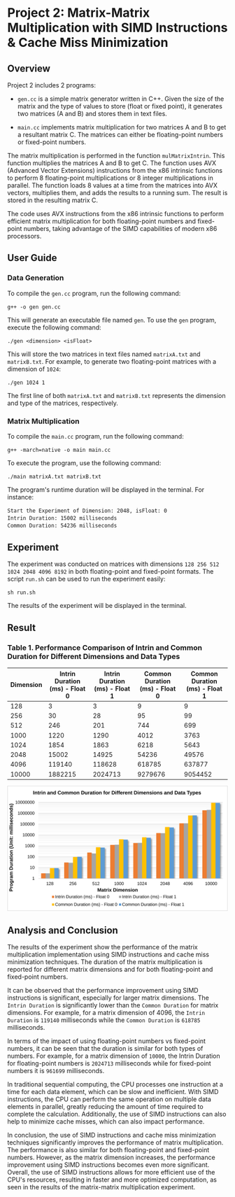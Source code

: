 # Project 2: Matrix-Matrix Multiplication with SIMD Instructions & Cache Miss Minimization

## Overview

Project 2 includes 2 programs:
* `gen.cc` is a simple matrix generator written in C++. Given the size of the matrix and the type of values to store (float or fixed point), it generates two matrices (A and B) and stores them in text files.

* `main.cc` implements matrix multiplication for two matrices A and B to get a resultant matrix C. The matrices can either be floating-point numbers or fixed-point numbers.

The matrix multiplication is performed in the function `mulMatrixIntrin`. This function multiplies the matrices A and B to get C. The function uses AVX (Advanced Vector Extensions) instructions from the x86 intrinsic functions to perform 8 floating-point multiplications or 8 integer multiplications in parallel. The function loads 8 values at a time from the matrices into AVX vectors, multiplies them, and adds the results to a running sum. The result is stored in the resulting matrix C.

The code uses AVX instructions from the x86 intrinsic functions to perform efficient matrix multiplication for both floating-point numbers and fixed-point numbers, taking advantage of the SIMD capabilities of modern x86 processors.

## User Guide

### Data Generation
To compile the `gen.cc` program, run the following command:
```
g++ -o gen gen.cc
```
This will generate an executable file named `gen`. To use the `gen` program, execute the following command:
```
./gen <dimension> <isFloat>
```
This will store the two matrices in text files named `matrixA.txt` and `matrixB.txt`. For example, to generate two floating-point matrices with a dimension of `1024`:
```
./gen 1024 1
```

The first line of both `matrixA.txt` and `matrixB.txt` represents the dimension and type of the matrices, respectively.

### Matrix Multiplication

To compile the `main.cc` program, run the following command:
```
g++ -march=native -o main main.cc
```

To execute the program, use the following command:
```
./main matrixA.txt matrixB.txt
```

The program's runtime duration will be displayed in the terminal. For instance:
```bash
Start the Experiment of Dimension: 2048, isFloat: 0
Intrin Duration: 15002 milliseconds
Common Duration: 54236 milliseconds
```

## Experiment

The experiment was conducted on matrices with dimensions `128 256 512 1024 2048 4096 8192` in both floating-point and fixed-point formats. The script `run.sh` can be used to run the experiment easily:

```
sh run.sh
```

The results of the experiment will be displayed in the terminal.

## Result

### Table 1. Performance Comparison of Intrin and Common Duration for Different Dimensions and Data Types


| **Dimension** | **Intrin Duration (ms) - Float 0** | **Intrin Duration (ms) - Float 1** | **Common Duration (ms) - Float 0** | **Common Duration (ms) - Float 1** |
|---------------|------------------------------------|------------------------------------|------------------------------------|-------------------------------------|
| 128           | 3                                  | 3                                  | 9                                  | 9                                   |
| 256           | 30                                 | 28                                 | 95                                 | 99                                  |
| 512           | 246                                | 201                                | 744                                | 699                                 |
| 1000           | 1220                                | 1290                                | 4012                                | 3763                                 |
| 1024          | 1854                               | 1863                               | 6218                               | 5643                                |
| 2048          | 15002                              | 14925                              | 54236                              | 49576                               |
| 4096          | 119140                             | 118628                             | 618785                             | 637877                              |
| 10000          | 1882215                             | 2024713                            | 9279676                           | 9054452                                 |

![Fig 1. result](./result.svg)

## Analysis and Conclusion

The results of the experiment show the performance of the matrix multiplication implementation using SIMD instructions and cache miss minimization techniques. The duration of the matrix multiplication is reported for different matrix dimensions and for both floating-point and fixed-point numbers.

It can be observed that the performance improvement using SIMD instructions is significant, especially for larger matrix dimensions. The `Intrin Duration` is significantly lower than the `Common Duration` for matrix dimensions. For example, for a matrix dimension of 4096, the `Intrin Duration` is `119140` milliseconds while the `Common Duration` is `618785` milliseconds.

In terms of the impact of using floating-point numbers vs fixed-point numbers, it can be seen that the duration is similar for both types of numbers. For example, for a matrix dimension of `10000`, the Intrin Duration for floating-point numbers is `2024713`
 milliseconds while for fixed-point numbers it is `961699`
 milliseconds.

 In traditional sequential computing, the CPU processes one instruction at a time for each data element, which can be slow and inefficient. With SIMD instructions, the CPU can perform the same operation on multiple data elements in parallel, greatly reducing the amount of time required to complete the calculation. Additionally, the use of SIMD instructions can also help to minimize cache misses, which can also impact performance.

In conclusion, the use of SIMD instructions and cache miss minimization techniques significantly improves the performance of matrix multiplication. The performance is also similar for both floating-point and fixed-point numbers. However, as the matrix dimension increases, the performance improvement using SIMD instructions becomes even more significant. Overall, the use of SIMD instructions allows for more efficient use of the CPU's resources, resulting in faster and more optimized computation, as seen in the results of the matrix-matrix multiplication experiment.
